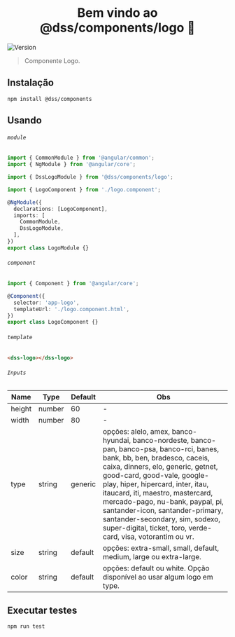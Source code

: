 <h1 align="center">Bem vindo ao @dss/components/logo 👋</h1>
<p>
  <img alt="Version" src="https://img.shields.io/badge/adicionado%20na%20versão-1.8.0-blue.svg?cacheSeconds=2592000" />
</p>

> Componente Logo.

## Instalação

```shell
npm install @dss/components
```

## Usando

###### `module`

```ts
import { CommonModule } from '@angular/common';
import { NgModule } from '@angular/core';

import { DssLogoModule } from '@dss/components/logo';

import { LogoComponent } from './logo.component';

@NgModule({
  declarations: [LogoComponent],
  imports: [
    CommonModule,
    DssLogoModule,
  ],
})
export class LogoModule {}
```

###### `component`

```ts
import { Component } from '@angular/core';

@Component({
  selector: 'app-logo',
  templateUrl: './logo.component.html',
})
export class LogoComponent {}
```

###### `template`

```html
<dss-logo></dss-logo>
```

###### `Inputs`

| Name   | Type   | Default | Obs                                                                                                                                                                                                                                                                                                                                                                                                                                               |
| ------ | ------ | ------- | ------------------------------------------------------------------------------------------------------------------------------------------------------------------------------------------------------------------------------------------------------------------------------------------------------------------------------------------------------------------------------------------------------------------------------------------------- |
| height | number | 60      | -                                                                                                                                                                                                                                                                                                                                                                                                                                                 |
| width  | number | 80      | -                                                                                                                                                                                                                                                                                                                                                                                                                                                 |
| type   | string | generic | opções: alelo, amex, banco-hyundai, banco-nordeste, banco-pan, banco-psa, banco-rci, banes, bank, bb, ben, bradesco, caceis, caixa, dinners, elo, generic, getnet, good-card, good-vale, google-play, hiper, hipercard, inter, itau, itaucard, iti, maestro, mastercard, mercado-pago, nu-bank, paypal, pi, santander-icon, santander-primary, santander-secondary, sim, sodexo, super-digital, ticket, toro, verde-card, visa, votorantim ou vr. |
| size   | string | default | opções: extra-small, small, default, medium, large ou extra-large.                                                                                                                                                                                                                                                                                                                                                                                |
| color  | string | default | opções: default ou white. Opção disponível ao usar algum logo em type.                                                                                                                                                                                                                                                                                                                                                                            |

## Executar testes

```sh
npm run test
```
